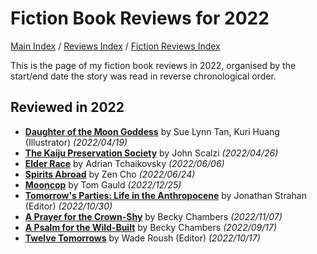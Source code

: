 # Fiction Book Reviews for 2022

[Main Index](../../../README.md) / [Reviews Index](../../README.md) / [Fiction Reviews Index](../README.md)

This is the page of my fiction book reviews in 2022, organised by the start/end date the story was read in reverse chronological order.

## Reviewed in 2022
- [**Daughter of the Moon Goddess**](20220419-DaughterOfTheMoonGoddess.md) by Sue Lynn Tan, Kuri Huang (Illustrator) *(2022/04/19)*
- [**The Kaiju Preservation Society**](20220426-TheKaijuPreservationSociety.md) by John Scalzi *(2022/04/26)*
- [**Elder Race**](20220606-ElderRace.md) by Adrian Tchaikovsky *(2022/06/06)*
- [**Spirits Abroad**](20220624-SpiritsAbroad.md) by Zen Cho *(2022/06/24)*
- [**Mooncop**](20221225-Mooncop.md) by Tom Gauld *(2022/12/25)*
- [**Tomorrow's Parties: Life in the Anthropocene**](20221030-TomorrowsParties.md) by Jonathan Strahan (Editor) *(2022/10/30)*
- [**A Prayer for the Crown-Shy**](20221107-APrayerForTheCrownShy.md) by Becky Chambers *(2022/11/07)*
- [**A Psalm for the Wild-Built**](20220817-APsalmForTheWildBuilt.md) by Becky Chambers *(2022/09/17)*
- [**Twelve Tomorrows**](20221017-TwelveTomorrows.md) by Wade Roush (Editor) *(2022/10/17)*
